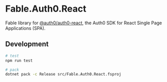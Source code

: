 # Fable.Auth0.React

Fable library for [@auth0/auth0-react](https://github.com/auth0/auth0-react), the Auth0 SDK for React Single Page Applications (SPA).

## Development

```bash
# test
npm run test

# pack
dotnet pack -c Release src/Fable.Auth0.React.fsproj
```